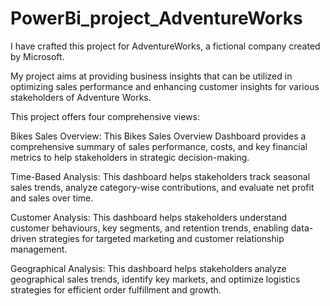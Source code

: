 # PowerBi_project_AdventureWorks
I have crafted this project for AdventureWorks, a fictional company created by Microsoft. 

My project aims at providing business insights that can be utilized in optimizing sales performance and enhancing customer insights for various stakeholders of Adventure Works.

This project offers four comprehensive views: 

Bikes Sales Overview: 
This Bikes Sales Overview Dashboard provides a comprehensive summary of sales performance, costs, and key financial metrics to help stakeholders in strategic decision-making. 

Time-Based Analysis: 
This dashboard helps stakeholders track seasonal sales trends, analyze category-wise contributions, and evaluate net profit and sales over time.

Customer Analysis: 
This dashboard helps stakeholders understand customer behaviours, key segments, and retention trends, enabling data-driven strategies for targeted marketing and customer relationship management.

Geographical Analysis: 
This dashboard helps stakeholders analyze geographical sales trends, identify key markets, and optimize logistics strategies for efficient order fulfillment and growth.


